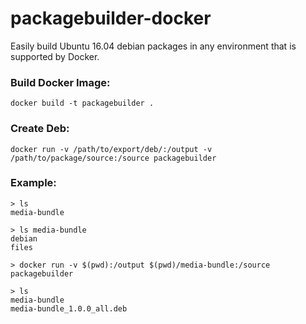 # packagebuilder-docker

Easily build Ubuntu 16.04 debian packages in any environment that is supported by Docker.

### Build Docker Image:

    docker build -t packagebuilder .
    
    
### Create Deb:

    docker run -v /path/to/export/deb/:/output -v /path/to/package/source:/source packagebuilder
    
    
### Example:

    > ls
    media-bundle
      
    > ls media-bundle
    debian
    files
      
    > docker run -v $(pwd):/output $(pwd)/media-bundle:/source packagebuilder
      
    > ls
    media-bundle
    media-bundle_1.0.0_all.deb
    
    